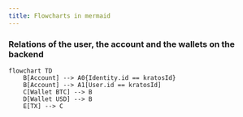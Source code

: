 ```yaml
---
title: Flowcharts in mermaid
---
```


### Relations of the user, the account and the wallets on the backend

```mermaid
flowchart TD
    B[Account] --> A0{Identity.id == kratosId}
    B[Account] --> A1[User.id == kratosId]
    C[Wallet BTC] --> B
    D[Wallet USD] --> B
    E[TX] --> C
```
